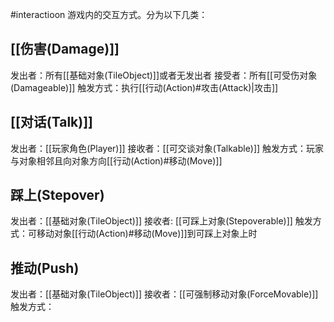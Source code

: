 #interactioon
游戏内的交互方式。分为以下几类：

## [[伤害(Damage)]]
发出者：所有[[基础对象(TileObject)]]或者无发出者
接受者：所有[[可受伤对象(Damageable)]]
触发方式：执行[[行动(Action)#攻击(Attack)|攻击]]

## [[对话(Talk)]]
发出者：[[玩家角色(Player)]]
接收者：[[可交谈对象(Talkable)]]
触发方式：玩家与对象相邻且向对象方向[[行动(Action)#移动(Move)]]

## 踩上(Stepover)
发出者：[[基础对象(TileObject)]]
接收者: [[可踩上对象(Stepoverable)]]
触发方式：可移动对象[[行动(Action)#移动(Move)]]到可踩上对象上时

## 推动(Push)
发出者：[[基础对象(TileObject)]]
接收者：[[可强制移动对象(ForceMovable)]]
触发方式：

